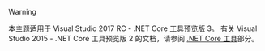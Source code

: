 > [!WARNING]
> 本主题适用于 Visual Studio 2017 RC - .NET Core 工具预览版 3。 有关 Visual Studio 2015 - .NET Core 工具预览版 2 的文档，请参阅 [.NET Core 工具](/dotnet/articles/core/tools/index)部分。


<!--HONumber=Nov16_HO3-->



